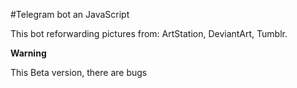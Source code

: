 #Telegram bot an JavaScript

This bot reforwarding pictures from: ArtStation, DeviantArt, Tumblr.

**Warning**

This Beta version, there are bugs
